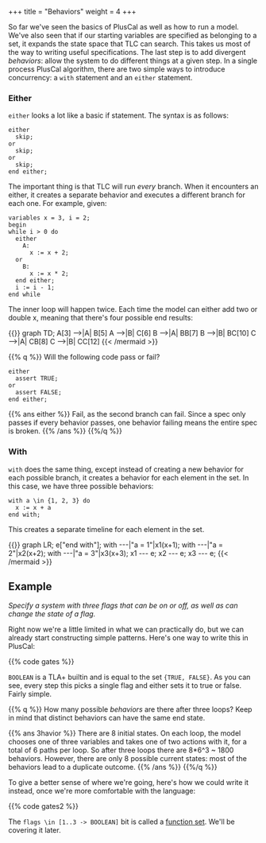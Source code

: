 +++
title = "Behaviors"
weight = 4
+++

So far we've seen the basics of PlusCal as well as how to run a model. We've also seen that if our starting variables are specified as belonging to a set, it expands the state space that TLC can search. This takes us most of the way to writing useful specifications. The last step is to add divergent _behaviors_: allow the system to do different things at a given step. In a single process PlusCal algorithm, there are two simple ways to introduce concurrency: a `with` statement and an `either` statement.

### Either
`either` looks a lot like a basic if statement. The syntax is as follows: 

```
either
  skip;
or
  skip;
or
  skip;
end either;
```

The important thing is that TLC will run _every_ branch. When it encounters an either, it creates a separate behavior and executes a different branch for each one. For example, given:

``` tla
variables x = 3, i = 2;
begin
while i > 0 do
  either 
    A: 
      x := x + 2;
  or 
    B: 
      x := x * 2;
  end either;
  i := i - 1;
end while
```

The inner loop will happen twice. Each time the model can either add two or double x, meaning that there's four possible end results:

{{<mermaid>}}
graph TD;
A[3] -->|A| B[5]
A    -->|B| C[6]
B    -->|A| BB[7]
B    -->|B| BC[10]
C    -->|A| CB[8]
C    -->|B| CC[12]
{{< /mermaid >}}

{{% q %}}
Will the following code pass or fail?

```
either
  assert TRUE;
or
  assert FALSE;
end either;
```

{{% ans either %}}
Fail, as the second branch can fail. Since a spec only passes if every behavior passes, one behavior failing means the entire spec is broken.
{{% /ans %}}
{{%/q %}}

### With

`with` does the same thing, except instead of creating a new behavior for each possible branch, it creates a behavior for each element in the set. In this case, we have three possible behaviors:

```
with a \in {1, 2, 3} do
  x := x + a
end with;
```

This creates a separate timeline for each element in the set.

{{<mermaid>}}
graph LR;
e["end with"];
with ---|"a = 1"|x1(x+1);
with ---|"a = 2"|x2(x+2);
with ---|"a = 3"|x3(x+3);
x1 --- e; x2 --- e; x3 --- e; 
{{< /mermaid >}}

## Example

_Specify a system with three flags that can be on or off, as well as can change the state of a flag._

Right now we're a little limited in what we can practically do, but we can already start constructing simple patterns. Here's one way to write this in PlusCal:

{{% code gates %}}

`BOOLEAN` is a TLA+ builtin and is equal to the set `{TRUE, FALSE}`. As you can see, every step this picks a single flag and either sets it to true or false. Fairly simple.

{{% q %}}
How many possible _behaviors_ are there after three loops? Keep in mind that distinct behaviors can have the same end state.

{{% ans 3havior %}}
There are 8 initial states. On each loop, the model chooses one of three variables and takes one of two actions with it, for a total of 6 paths per loop. So after three loops there are 8*6^3 ~ 1800 behaviors. However, there are only 8 possible current states: most of the behaviors lead to a duplicate outcome.
{{% /ans %}}
{{%/q %}}

To give a better sense of where we're going, here's how we could write it instead, once we're more comfortable with the language:

{{% code gates2 %}}

The `flags \in [1..3 -> BOOLEAN]` bit is called a [function set](/tla/functions). We'll be covering it later.
